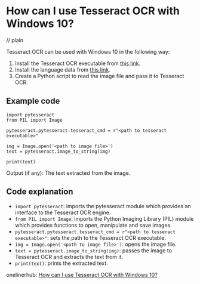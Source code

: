 # How can I use Tesseract OCR with Windows 10?
// plain

Tesseract OCR can be used with Windows 10 in the following way:

1. Install the Tesseract OCR executable from [this link](https://github.com/UB-Mannheim/tesseract/wiki).
2. Install the language data from [this link](https://github.com/tesseract-ocr/tessdata).
3. Create a Python script to read the image file and pass it to Tesseract OCR.

## Example code

```
import pytesseract
from PIL import Image

pytesseract.pytesseract.tesseract_cmd = r"<path to tesseract executable>"

img = Image.open('<path to image file>')
text = pytesseract.image_to_string(img)

print(text)
```

Output (if any):
The text extracted from the image.

## Code explanation

- `import pytesseract`: imports the pytesseract module which provides an interface to the Tesseract OCR engine.
- `from PIL import Image`: imports the Python Imaging Library (PIL) module which provides functions to open, manipulate and save images.
- `pytesseract.pytesseract.tesseract_cmd = r"<path to tesseract executable>"`: sets the path to the Tesseract OCR executable.
- `img = Image.open('<path to image file>')`: opens the image file.
- `text = pytesseract.image_to_string(img)`: passes the image to Tesseract OCR and extracts the text from it.
- `print(text)`: prints the extracted text.

onelinerhub: [How can I use Tesseract OCR with Windows 10?](https://onelinerhub.com/tesseract-ocr/how-can-i-use-tesseract-ocr-with-windows---)